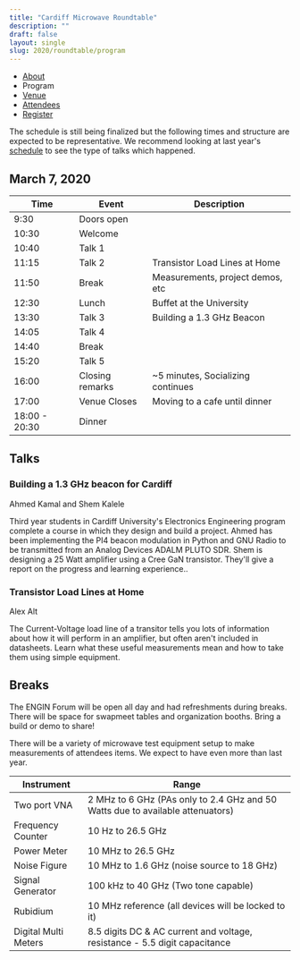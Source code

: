 ```yaml
---
title: "Cardiff Microwave Roundtable"
description: ""
draft: false
layout: single
slug: 2020/roundtable/program
---
```


<div class="tabs is-centered">
    <ul>
        <li><a href="/events/2020/roundtable">About</a></li>
        <li class="is-active"><a>Program</a></li>
        <li><a href="/events/2020/roundtable/venue">Venue</a></li>
        <li><a href="/events/2020/roundtable/attendees">Attendees</a></li>
        <li><a href="/events/2020/roundtable/register">Register</a></li>
    </ul>
</div>

The schedule is still being finalized but the following times and structure are expected to be representative. We recommend looking at last year's [schedule](/events/2019/roundtable/program) to see the type of talks which happened.

## March 7, 2020

Time    | Event    | Description
--------|----------|---
9:30    | Doors open
10:30   | Welcome  
10:40   | Talk 1   | 
11:15   | Talk 2   | Transistor Load Lines at Home
11:50   | Break    | Measurements, project demos, etc
12:30   | Lunch    | Buffet at the University
13:30   | Talk 3   | Building a 1.3 GHz Beacon 
14:05   | Talk 4   | 
14:40   | Break    | 
15:20   | Talk 5   | 
16:00   | Closing remarks | ~5 minutes, Socializing continues
17:00   | Venue Closes | Moving to a cafe until dinner
18:00 - 20:30 | Dinner

## Talks

### Building a 1.3 GHz beacon for Cardiff
Ahmed Kamal and Shem Kalele

Third year students in Cardiff University's Electronics Engineering program complete a course in which they design and build a project. Ahmed has been implementing the PI4 beacon modulation in Python and GNU Radio to be transmitted from an Analog Devices ADALM PLUTO SDR. Shem is designing a 25 Watt amplifier using a Cree GaN transistor. They'll give a report on the progress and learning experience..

### Transistor Load Lines at Home 
Alex Alt

The Current-Voltage load line of a transitor tells you lots of information about how it will perform in an amplifier, but often aren't included in datasheets. Learn what these useful measurements mean and how to take them using simple equipment.

## Breaks

The ENGIN Forum will be open all day and had refreshments during breaks. There will be space for swapmeet tables and organization booths. Bring a build or demo to share! 

There will be a variety of microwave test equipment setup to make measurements of attendees items. We expect to have even more than last year.

Instrument    | Range
--------------|------
Two port VNA |  2 MHz to 6 GHz (PAs only to 2.4 GHz and 50 Watts due to available attenuators)
Frequency Counter |  10 Hz to 26.5 GHz
Power Meter  | 10 MHz to 26.5 GHz
Noise Figure | 10 MHz to 1.6 GHz (noise source to 18 GHz)
Signal Generator | 100 kHz to 40 GHz (Two tone capable)
Rubidium | 10 MHz reference (all devices will be locked to it)
Digital Multi Meters | 8.5 digits DC & AC current and voltage, resistance - 5.5 digit capacitance

